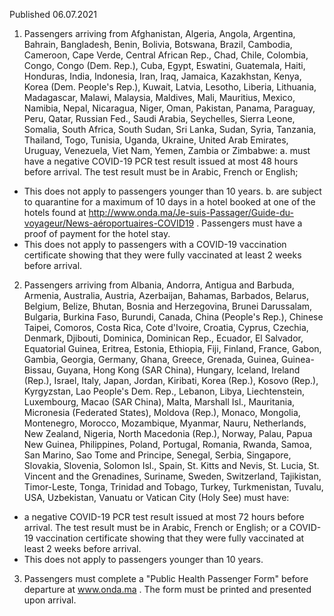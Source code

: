 Published 06.07.2021 
1. Passengers arriving from Afghanistan, Algeria, Angola, Argentina, Bahrain, Bangladesh, Benin, Bolivia, Botswana, Brazil, Cambodia, Cameroon, Cape Verde, Central African Rep., Chad, Chile, Colombia, Congo, Congo (Dem. Rep.), Cuba, Egypt, Eswatini, Guatemala, Haiti, Honduras, India, Indonesia, Iran, Iraq, Jamaica, Kazakhstan, Kenya, Korea (Dem. People's Rep.), Kuwait, Latvia, Lesotho, Liberia, Lithuania, Madagascar, Malawi, Malaysia, Maldives, Mali, Mauritius, Mexico, Namibia, Nepal, Nicaragua, Niger, Oman, Pakistan, Panama, Paraguay, Peru, Qatar, Russian Fed., Saudi Arabia, Seychelles, Sierra Leone, Somalia, South Africa, South Sudan, Sri Lanka, Sudan, Syria, Tanzania, Thailand, Togo, Tunisia, Uganda, Ukraine, United Arab Emirates, Uruguay, Venezuela, Viet Nam, Yemen, Zambia or Zimbabwe:
a. must have a negative COVID-19 PCR test result issued at most 48 hours before arrival. The test result must be in Arabic, French or English;
 - This does not apply to passengers younger than 10 years.
b. are subject to quarantine for a maximum of 10 days in a hotel booked at one of the hotels found at <a href="http://www.onda.ma/Je-suis-Passager/Guide-du-voyageur/News-a%C3%A9roportuaires-COVID19">http://www.onda.ma/Je-suis-Passager/Guide-du-voyageur/News-aéroportuaires-COVID19</a> . Passengers must have a proof of payment for the hotel stay.
 - This does not apply to passengers with a COVID-19 vaccination certificate showing that they were fully vaccinated at least 2 weeks before arrival.
2. Passengers arriving from Albania, Andorra, Antigua and Barbuda, Armenia, Australia, Austria, Azerbaijan, Bahamas, Barbados, Belarus, Belgium, Belize, Bhutan, Bosnia and Herzegovina, Brunei Darussalam, Bulgaria, Burkina Faso, Burundi, Canada, China (People's Rep.), Chinese Taipei, Comoros, Costa Rica, Cote d'Ivoire, Croatia, Cyprus, Czechia, Denmark, Djibouti, Dominica, Dominican Rep., Ecuador, El Salvador, Equatorial Guinea, Eritrea, Estonia, Ethiopia, Fiji, Finland, France, Gabon, Gambia, Georgia, Germany, Ghana, Greece, Grenada, Guinea, Guinea-Bissau, Guyana, Hong Kong (SAR China), Hungary, Iceland, Ireland (Rep.), Israel, Italy, Japan, Jordan, Kiribati, Korea (Rep.), Kosovo (Rep.), Kyrgyzstan, Lao People's Dem. Rep., Lebanon, Libya, Liechtenstein, Luxembourg, Macao (SAR China), Malta, Marshall Isl., Mauritania, Micronesia (Federated States), Moldova (Rep.), Monaco, Mongolia, Montenegro, Morocco, Mozambique, Myanmar, Nauru, Netherlands, New Zealand, Nigeria, North Macedonia (Rep.), Norway, Palau, Papua New Guinea, Philippines, Poland, Portugal, Romania, Rwanda, Samoa, San Marino, Sao Tome and Principe, Senegal, Serbia, Singapore, Slovakia, Slovenia, Solomon Isl., Spain, St. Kitts and Nevis, St. Lucia, St. Vincent and the Grenadines, Suriname, Sweden, Switzerland, Tajikistan, Timor-Leste, Tonga, Trinidad and Tobago, Turkey, Turkmenistan, Tuvalu, USA, Uzbekistan, Vanuatu or Vatican City (Holy See) must have:
- a negative COVID-19 PCR test result issued at most 72 hours before arrival. The test result must be in Arabic, French or English; or a COVID-19 vaccination certificate showing that they were fully vaccinated at least 2 weeks before arrival.
- This does not apply to passengers younger than 10 years.
3. Passengers must complete a "Public Health Passenger Form" before departure at <a href="http://www.onda.ma">www.onda.ma</a> . The form must be printed and presented upon arrival.

